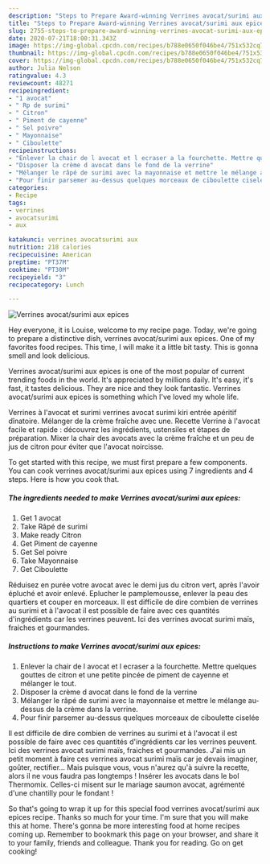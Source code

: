 ```yaml
---
description: "Steps to Prepare Award-winning Verrines avocat/surimi aux epices"
title: "Steps to Prepare Award-winning Verrines avocat/surimi aux epices"
slug: 2755-steps-to-prepare-award-winning-verrines-avocat-surimi-aux-epices
date: 2020-07-21T18:00:31.343Z
image: https://img-global.cpcdn.com/recipes/b788e0650f046be4/751x532cq70/verrines-avocatsurimi-aux-epices-photo-principale-de-la-recette.jpg
thumbnail: https://img-global.cpcdn.com/recipes/b788e0650f046be4/751x532cq70/verrines-avocatsurimi-aux-epices-photo-principale-de-la-recette.jpg
cover: https://img-global.cpcdn.com/recipes/b788e0650f046be4/751x532cq70/verrines-avocatsurimi-aux-epices-photo-principale-de-la-recette.jpg
author: Julia Nelson
ratingvalue: 4.3
reviewcount: 48271
recipeingredient:
- "1 avocat"
- " Rp de surimi"
- " Citron"
- " Piment de cayenne"
- " Sel poivre"
- " Mayonnaise"
- " Ciboulette"
recipeinstructions:
- "Enlever la chair de l avocat et l ecraser a la fourchette. Mettre quelques gouttes de citron et une petite pincée de piment de cayenne et mélanger le tout."
- "Disposer la crème d avocat dans le fond de la verrine"
- "Mélanger le râpé de surimi avec la mayonnaise et mettre le mélange au-dessus de la crème dans la verrine."
- "Pour finir parsemer au-dessus quelques morceaux de ciboulette ciselée"
categories:
- Recipe
tags:
- verrines
- avocatsurimi
- aux

katakunci: verrines avocatsurimi aux 
nutrition: 218 calories
recipecuisine: American
preptime: "PT37M"
cooktime: "PT30M"
recipeyield: "3"
recipecategory: Lunch

---
```



![Verrines avocat/surimi aux epices](https://img-global.cpcdn.com/recipes/b788e0650f046be4/751x532cq70/verrines-avocatsurimi-aux-epices-photo-principale-de-la-recette.jpg)

Hey everyone, it is Louise, welcome to my recipe page. Today, we're going to prepare a distinctive dish, verrines avocat/surimi aux epices. One of my favorites food recipes. This time, I will make it a little bit tasty. This is gonna smell and look delicious.

Verrines avocat/surimi aux epices is one of the most popular of current trending foods in the world. It's appreciated by millions daily. It's easy, it's fast, it tastes delicious. They are nice and they look fantastic. Verrines avocat/surimi aux epices is something which I've loved my whole life.

Verrines à l&#39;avocat et surimi verrines avocat surimi kiri entrée apéritif dînatoire. Mélanger de la crème fraîche avec une. Recette Verrine à l&#39;avocat facile et rapide : découvrez les ingrédients, ustensiles et étapes de préparation. Mixer la chair des avocats avec la crème fraîche et un peu de jus de citron pour éviter que l&#39;avocat noircisse.


To get started with this recipe, we must first prepare a few components. You can cook verrines avocat/surimi aux epices using 7 ingredients and 4 steps. Here is how you cook that.

<!--inarticleads1-->

##### The ingredients needed to make Verrines avocat/surimi aux epices:

1. Get 1 avocat
1. Take  Râpé de surimi
1. Make ready  Citron
1. Get  Piment de cayenne
1. Get  Sel poivre
1. Take  Mayonnaise
1. Get  Ciboulette


Réduisez en purée votre avocat avec le demi jus du citron vert, après l&#39;avoir épluché et avoir enlevé. Eplucher le pamplemousse, enlever la peau des quartiers et couper en morceaux. Il est difficile de dire combien de verrines au surimi et à l&#39;avocat il est possible de faire avec ces quantités d&#39;ingrédients car les verrines peuvent. Ici des verrines avocat surimi maïs, fraiches et gourmandes. 

<!--inarticleads2-->

##### Instructions to make Verrines avocat/surimi aux epices:

1. Enlever la chair de l avocat et l ecraser a la fourchette. Mettre quelques gouttes de citron et une petite pincée de piment de cayenne et mélanger le tout.
1. Disposer la crème d avocat dans le fond de la verrine
1. Mélanger le râpé de surimi avec la mayonnaise et mettre le mélange au-dessus de la crème dans la verrine.
1. Pour finir parsemer au-dessus quelques morceaux de ciboulette ciselée


Il est difficile de dire combien de verrines au surimi et à l&#39;avocat il est possible de faire avec ces quantités d&#39;ingrédients car les verrines peuvent. Ici des verrines avocat surimi maïs, fraiches et gourmandes. J&#39;ai mis un petit moment à faire ces verrines avocat surimi maïs car je devais imaginer, goûter, rectifier… Mais puisque vous, vous n&#39;aurez qu&#39;à suivre la recette, alors il ne vous faudra pas longtemps ! Insérer les avocats dans le bol Thermomix. Celles-ci misent sur le mariage saumon avocat, agrémenté d&#39;une chantilly pour le fondant ! 

So that's going to wrap it up for this special food verrines avocat/surimi aux epices recipe. Thanks so much for your time. I'm sure that you will make this at home. There's gonna be more interesting food at home recipes coming up. Remember to bookmark this page on your browser, and share it to your family, friends and colleague. Thank you for reading. Go on get cooking!
